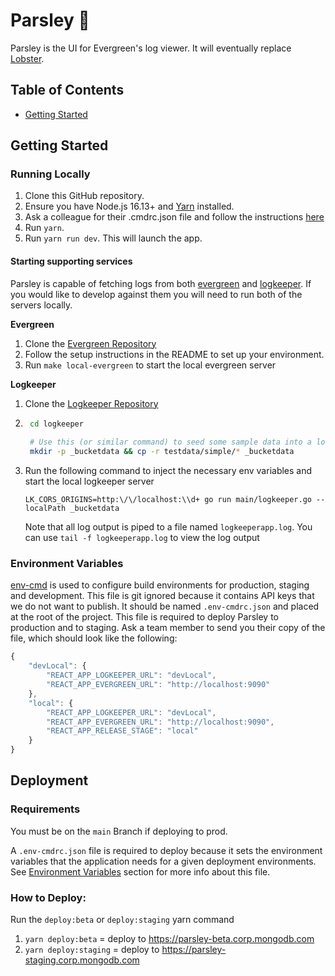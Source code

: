 # Parsley 🌿

Parsley is the UI for Evergreen's log viewer. It will eventually replace [Lobster](https://github.com/evergreen-ci/lobster).

## Table of Contents

- [Getting Started](#getting-started)

## Getting Started

### Running Locally

1. Clone this GitHub repository.
2. Ensure you have Node.js 16.13+ and [Yarn](https://yarnpkg.com/getting-started/install) installed.
3. Ask a colleague for their .cmdrc.json file and follow the instructions [here](#environment-variables)
4. Run `yarn`.
5. Run `yarn run dev`. This will launch the app.

#### Starting supporting services

Parsley is capable of fetching logs from both [evergreen](https://github.com/evergreen-ci/evergreen) and [logkeeper](https://github.com/evergreen-ci/logkeeper). If you would like to develop against them you will need to run both of the servers locally.

**Evergreen**
1. Clone the [Evergreen Repository](https://github.com/evergreen-ci/evergreen)
2. Follow the setup instructions in the README to set up your environment.
3. Run `make local-evergreen` to start the local evergreen server

**Logkeeper**
1. Clone the [Logkeeper Repository](https://github.com/evergreen-ci/logkeeper)
2. ```sh
    cd logkeeper
    
    # Use this (or similar command) to seed some sample data into a local bucket and use that as storage
    mkdir -p _bucketdata && cp -r testdata/simple/* _bucketdata
    ```
3. Run the following command to inject the necessary env variables and start the local logkeeper server 

    `LK_CORS_ORIGINS=http:\/\/localhost:\\d+ go run main/logkeeper.go --localPath _bucketdata` 

    Note that all log output is piped to a file named `logkeeperapp.log`.
    You can use `tail -f logkeeperapp.log` to view the log output


### Environment Variables

[env-cmd](https://github.com/toddbluhm/env-cmd#readme) is used to configure build environments for production, staging and development. This file is git ignored because it contains API keys that we do not want to publish. It should be named `.env-cmdrc.json` and placed at the root of the project. This file is required to deploy Parsley to production and to staging. Ask a team member to send you their copy of the file, which should look like the following:

```js
{
    "devLocal": {
        "REACT_APP_LOGKEEPER_URL": "devLocal",
        "REACT_APP_EVERGREEN_URL": "http://localhost:9090"
    },
    "local": {
        "REACT_APP_LOGKEEPER_URL": "devLocal",
        "REACT_APP_EVERGREEN_URL": "http://localhost:9090",
        "REACT_APP_RELEASE_STAGE": "local"
    }
}

```

## Deployment

### Requirements

You must be on the `main` Branch if deploying to prod.

A `.env-cmdrc.json` file is required to deploy because it sets the environment variables that the application needs for a given deployment environments. See [Environment Variables](#environment-variables) section for more info about this file.

### How to Deploy:

Run the `deploy:beta` or `deploy:staging` yarn command

1. `yarn deploy:beta` = deploy to https://parsley-beta.corp.mongodb.com
2. `yarn deploy:staging` = deploy to https://parsley-staging.corp.mongodb.com
